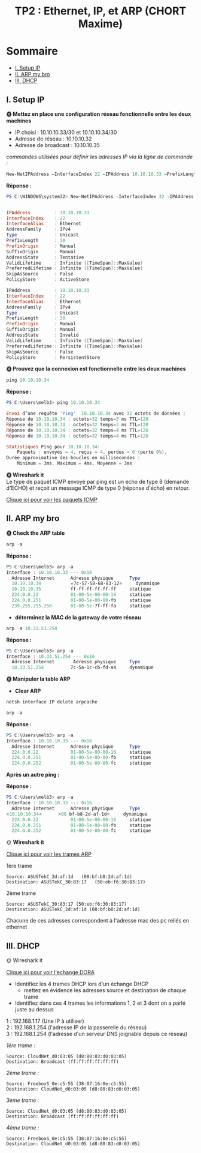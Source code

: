 # <div align='center'>TP2 : Ethernet, IP, et ARP (CHORT Maxime)
# Sommaire
- [I. Setup IP](#i-setup-ip)
- [II. ARP my bro](#ii-arp-my-bro)
- [III. DHCP](#iii-dhcp)
  
## I. Setup IP
**🌞 Mettez en place une configuration réseau fonctionnelle entre les deux machines**  
- IP choisi : 10.10.10.33/30 et 10.10.10.34/30  
- Adresse de réseau : 10.10.10.32  
- Adresse de broadcast : 10.10.10.35  


*commandes utilisées pour définir les adresses IP via la ligne de commande :*
```powershell
New-NetIPAddress –InterfaceIndex 22 –IPAddress 10.10.10.33 –PrefixLength 30
```
**Réponse :**  
```powershell
PS C:\WINDOWS\system32> New-NetIPAddress -InterfaceIndex 22 -IPAddress 10.10.10.33 -PrefixLength 30


IPAddress         : 10.10.10.33
InterfaceIndex    : 22
InterfaceAlias    : Ethernet
AddressFamily     : IPv4
Type              : Unicast
PrefixLength      : 30
PrefixOrigin      : Manual
SuffixOrigin      : Manual
AddressState      : Tentative
ValidLifetime     : Infinite ([TimeSpan]::MaxValue)
PreferredLifetime : Infinite ([TimeSpan]::MaxValue)
SkipAsSource      : False
PolicyStore       : ActiveStore

IPAddress         : 10.10.10.33
InterfaceIndex    : 22
InterfaceAlias    : Ethernet
AddressFamily     : IPv4
Type              : Unicast
PrefixLength      : 30
PrefixOrigin      : Manual
SuffixOrigin      : Manual
AddressState      : Invalid
ValidLifetime     : Infinite ([TimeSpan]::MaxValue)
PreferredLifetime : Infinite ([TimeSpan]::MaxValue)
SkipAsSource      : False
PolicyStore       : PersistentStore
```
**🌞 Prouvez que la connexion est fonctionnelle entre les deux machines**
```powershell
ping 10.10.10.34
```
**Réponse :**
```powershell
PS C:\Users\melb3> ping 10.10.10.34

Envoi d’une requête 'Ping'  10.10.10.34 avec 32 octets de données :
Réponse de 10.10.10.34 : octets=32 temps=3 ms TTL=128
Réponse de 10.10.10.34 : octets=32 temps=3 ms TTL=128
Réponse de 10.10.10.34 : octets=32 temps=4 ms TTL=128
Réponse de 10.10.10.34 : octets=32 temps=4 ms TTL=128

Statistiques Ping pour 10.10.10.34:
    Paquets : envoyés = 4, reçus = 4, perdus = 0 (perte 0%),
Durée approximative des boucles en millisecondes :
    Minimum = 3ms, Maximum = 4ms, Moyenne = 3ms
```
**🌞 Wireshark it**  
Le type de paquet ICMP envoyé par ping est un echo de type 8 (demande d'ECHO) et reçoit un message ICMP de type 0 (réponse d'écho) en retour.

[Clique ici pour voir les paquets ICMP  ](./ping%20request.pcapng)
## II. ARP my bro
**🌞 Check the ARP table**
```powershell
arp -a 
```
**Réponse :**  
```powershell
PS C:\Users\melb3> arp -a 
Interface : 10.10.10.33 --- 0x16
  Adresse Internet      Adresse physique      Type
  10.10.10.34           ⭐7c-57-58-68-83-12⭐     dynamique
  10.10.10.35           ff-ff-ff-ff-ff-ff     statique
  224.0.0.22            01-00-5e-00-00-16     statique
  224.0.0.251           01-00-5e-00-00-fb     statique
  239.255.255.250       01-00-5e-7f-ff-fa     statique
```
- **déterminez la MAC de la gateway de votre réseau**  
```powershell
arp -a 10.33.51.254
```
**Réponse :**
```powershell
PS C:\Users\melb3> arp -a
Interface : 10.33.51.254 --- 0x16
  Adresse Internet       Adresse physique     Type  
  10.33.51.254          7c-5a-1c-cb-fd-a4     dynamique
```
**🌞 Manipuler la table ARP**
- **Clear ARP**  
```powershell
netsh interface IP delete arpcache
```
```powershell
arp -a
```
**Réponse :**
```powershell
PS C:\Users\melb3> arp -a
Interface : 10.10.10.33 --- 0x16
  Adresse Internet      Adresse physique      Type
  224.0.0.22            01-00-5e-00-00-16     statique
  224.0.0.251           01-00-5e-00-00-fb     statique
  224.0.0.252           01-00-5e-00-00-fc     statique
```
**Après un autre ping :**

**Réponse :**
```powershell
PS C:\Users\melb3> arp -a
Interface : 10.10.10.33 --- 0x16
  Adresse Internet      Adresse physique      Type
⭐10.10.10.34⭐      ⭐08-bf-b8-2d-af-1d⭐     dynamique
  224.0.0.22            01-00-5e-00-00-16     statique
  224.0.0.251           01-00-5e-00-00-fb     statique
  224.0.0.252           01-00-5e-00-00-fc     statique
```
🌞 **Wireshark it**  

[Clique ici pour voir les trames ARP ](./arp.pcapng)  

1ère trame  

    Source: ASUSTekC_2d:af:1d   (08:bf:b8:2d:af:1d) 
    Destination: ASUSTekC_30:83:17   (50:eb:f6:30:83:17)  
 

2ème trame  

    Source: ASUSTekC_30:83:17 (50:eb:f6:30:83:17)
    Destination: ASUSTekC_2d:af:1d (08:bf:b8:2d:af:1d)

   
Chacune de ces adresses correspondent à l'adresse mac des pc reliés en ethernet 

## III. DHCP

🌞 Wireshark it

[Clique ici pour voir l'echange DORA ](./dhcp.pcapng)   

- Identifiez les 4 trames DHCP lors d'un échange DHCP
  - mettez en évidence les adresses source et destination de chaque trame
- Identifiez dans ces 4 trames les informations 1, 2 et 3 dont on a parlé juste au dessus

1 : 192.168.1.17  (Une IP à utiliser)  
2 : 192.168.1.254 (l'adresse IP de la passerelle du réseau)  
3 : 192.168.1.254 (l'adresse d'un serveur DNS joignable depuis ce réseau)

*1ère trame :*

    Source: CloudNet_d0:03:05 (d8:80:83:d0:03:05)
    Destination: Broadcast (ff:ff:ff:ff:ff:ff)

*2ème trame :* 

    Source: FreeboxS_0e:c5:55 (38:07:16:0e:c5:55)
    Destination: CloudNet_d0:03:05 (d8:80:83:d0:03:05)

*3ème trame :*  

    Source: CloudNet_d0:03:05 (d8:80:83:d0:03:05)
    Destination: Broadcast (ff:ff:ff:ff:ff:ff)

*4ème trame :* 

    Source: FreeboxS_0e:c5:55 (38:07:16:0e:c5:55)
    Destination: CloudNet_d0:03:05 (d8:80:83:d0:03:05)
 
    